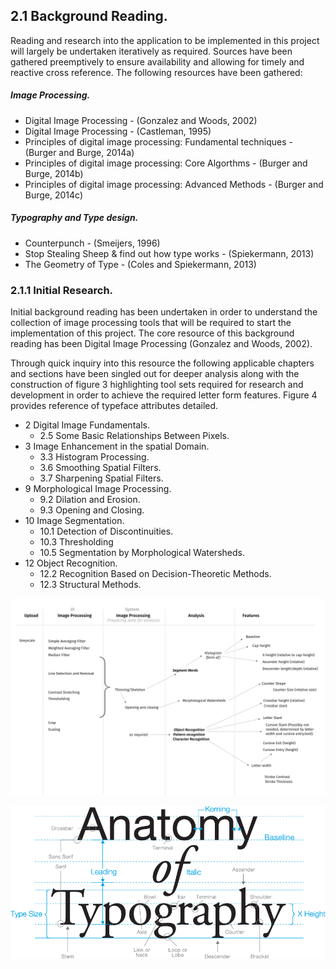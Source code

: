 
## 2.1 Background Reading.

Reading and research into the application to be implemented in this project will largely be undertaken iteratively as required. Sources have been gathered preemptively to ensure availability and allowing for timely and reactive cross reference. The following resources have been gathered:

##### Image Processing.

- Digital Image Processing - (Gonzalez and Woods, 2002)
- Digital Image Processing - (Castleman, 1995)
-  Principles of digital image processing: Fundamental techniques - (Burger and Burge, 2014a)
-  Principles of digital image processing: Core Algorthms - (Burger and Burge, 2014b)
-  Principles of digital image processing: Advanced Methods - (Burger and Burge, 2014c)

##### Typography and Type design.

- Counterpunch - (Smeijers, 1996)
- Stop Stealing Sheep & find out how type works - (Spiekermann, 2013)
- The Geometry of Type - (Coles and Spiekermann, 2013)

### 2.1.1 Initial Research.

Initial background reading has been undertaken in order to understand the collection of image processing tools that will be required to start the implementation of this project. The core resource of this background reading has been Digital Image Processing (Gonzalez and Woods, 2002).

Through quick inquiry into this resource the following applicable chapters and sections have been singled out for deeper analysis along with the construction of figure 3 highlighting tool sets required for research and development in order to achieve the required letter form features. Figure 4 provides reference of typeface attributes detailed. 

- 2 Digital Image Fundamentals.
    - 2.5 Some Basic Relationships Between Pixels.
- 3 Image Enhancement in the spatial Domain.
    - 3.3 Histogram Processing.
    - 3.6 Smoothing Spatial Filters.
    - 3.7 Sharpening Spatial Filters.
- 9 Morphological Image Processing.
    - 9.2 Dilation and Erosion.
    - 9.3 Opening and Closing.
- 10 Image Segmentation.
    - 10.1 Detection of Discontinuities.
    - 10.3 Thresholding
    - 10.5 Segmentation by Morphological Watersheds.
- 12 Object Recognition.
    - 12.2 Recognition Based on Decision-Theoretic Methods.
    - 12.3 Structural Methods.

![Figure 3: Research and Development Methodology ](../-img/2.1.1.processes-map.png)

![Figure 4: Anatomy of Typography (Designer Insights, 2012)](../-img/2.1.1.inital-research-type-an.png)


